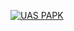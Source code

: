 [![UAS PAPK](https://res.cloudinary.com/marcomontalbano/image/upload/v1642281704/video_to_markdown/images/youtube--b2XKWS45ANU-c05b58ac6eb4c4700831b2b3070cd403.jpg)](https://youtu.be/b2XKWS45ANU "UAS PAPK")